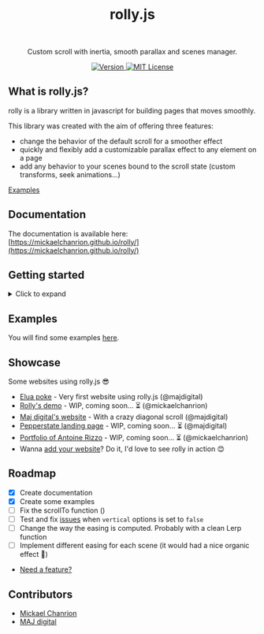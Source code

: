 <h1 align="center">rolly.js</h1>
<br>
<p align="center">Custom scroll with inertia, smooth parallax and scenes manager.</p>
<p align="center">
  <a href="https://www.npmjs.com/package/rolly.js">
		<img src="https://img.shields.io/npm/v/rolly.js.svg" alt="Version">
	</a>
  <a href="https://opensource.org/licenses/MIT">
		<img src="https://img.shields.io/npm/l/rolly.js.svg" alt="MIT License">
	</a>
</p>

## What is rolly.js?

rolly is a library written in javascript for building pages that moves smoothly.

This library was created with the aim of offering three features:

- change the behavior of the default scroll for a smoother effect
- quickly and flexibly add a customizable parallax effect to any element on a page
- add any behavior to your scenes bound to the scroll state (custom transforms, seek animations…)

[Examples](https://codepen.io/collection/AyEJzY/)

## Documentation

The documentation is available here: [https://mickaelchanrion.github.io/rolly/](https://mickaelchanrion.github.io/rolly/)

## Getting started

<details><summary>Click to expand</summary>
<p>

### Download rolly

```bash
$ npm install rolly.js
```

Or add it as a script:

```html
<script src="https://unpkg.com/rolly.js@<VERSION>/dist/rolly.min.js"></script>
```

### Setup the markup

Create your scenes:

```html
<body>
  <style>
    [data-scene] {
      max-width: 800px;
      padding: 10vh 50px;
      margin: 10vh auto;
      font-family: sans-serif;
      font-size: 100px;
      color: #fff;
      text-align: center;
      background: linear-gradient(
        to top,
        rgb(252, 92, 125),
        rgb(106, 130, 251)
      );
      border-radius: 5px;
    }

    [data-scene]:first-child {
      background: linear-gradient(
        to bottom,
        rgb(168, 192, 255),
        rgb(63, 43, 150)
      );
    }

    [data-scene]:last-child {
      margin-bottom: 50vh;
    }
  </style>
  <div class="app">
    <div data-scene data-speed="0.2">rolly.js</div>
    <div data-scene>provides…</div>
    <div data-scene data-speed="1.2">some delicious…</div>
    <div data-scene data-speed="1.4">very delicious…</div>
    <div data-scene data-speed="1.6">parallax effects ❤️</div>
  </div>
</body>
```

### Import the CSS of rolly

Import the CSS of rolly: `node_modules/rolly.js/css/style.css`

Or from unpkg: `https://unpkg.com/rolly.js@<VERSION>/css/style.css`

### Initialize rolly

```js
import rolly from 'rolly.js';

const view = document.querySelector('.app');
const r = rolly({
  view,
  native: true,
  // other options
});
r.init();
```

</p>
</details>

## Examples

You will find some examples [here](https://codepen.io/collection/AyEJzY/).

## Showcase

Some websites using rolly.js 😎

- [Elua poke](https://eluapoke.ch) - Very first website using rolly.js (@majdigital)
- [Rolly's demo]() - WIP, coming soon… ⏳ (@mickaelchanrion)
- [Maj digital's website](https://maj.digital/) - With a crazy diagonal scroll (@majdigital)
- [Pepperstate landing page](https://pepperstate-landing.netlify.com) - WIP, coming soon… ⏳ (@majdigital)
- [Portfolio of Antoine Rizzo]() - WIP, coming soon… ⏳ (@mickaelchanrion)
- Wanna [add your website](https://github.com/mickaelchanrion/rolly/issues/new?body=Hey%21+%0AI+have+made+this+website+%7BURL%7D+using+rolly.js.+Check+it+out%21+%0AFeel+free+to+add+it+in+the+showcase+list+%3A%29&labels=showcase)? Do it, I'd love to see rolly in action 😊

## Roadmap

- [x] Create documentation
- [x] Create some examples
- [ ] Fix the scrollTo function ()
- [ ] Test and fix [issues](https://mickaelchanrion.github.io/rolly/api/#vertical) when `vertical` options is set to `false`
- [ ] Change the way the easing is computed. Probably with a clean Lerp function
- [ ] Implement different easing for each scene (it would had a nice organic effect 🤩)
- [Need a feature?]('https://github.com/mickaelchanrion/rolly/issues/new?labels=feature+request')

## Contributors

- [Mickael Chanrion](https://github.com/mickaelchanrion/)
- [MAJ digital](https://github.com/majdigital/)
